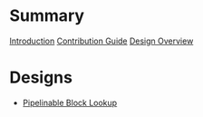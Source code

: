 # Summary

[Introduction](./introduction.md)
[Contribution Guide](./CONTRIBUTING.md)
[Design Overview](./overview.md)

# Designs

- [Pipelinable Block Lookup](./designs/0001-pipelinable-block-lookup.md)
